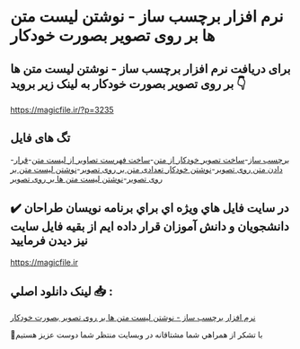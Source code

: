 # نرم افزار برچسب ساز - نوشتن لیست متن ها بر روی تصویر بصورت خودکار

## برای دریافت نرم افزار برچسب ساز - نوشتن لیست متن ها بر روی تصویر بصورت خودکار به لینک زیر بروید 👇

https://magicfile.ir/?p=3235

## تگ های فایل

-[برچسب ساز](https://magicfile.ir/product/%d9%86%d8%b1%d9%85-%d8%a7%d9%81%d8%b2%d8%a7%d8%b1-%d8%a8%d8%b1%da%86%d8%b3%d8%a8-%d8%b3%d8%a7%d8%b2-%d9%86%d9%88%d8%b4%d8%aa%d9%86-%d9%84%db%8c%d8%b3%d8%aa-%d9%85%d8%aa%d9%86-%d9%87%d8%a7-%d8%a8%d8%b1-%d8%b1%d9%88%db%8c-%d8%aa%d8%b5%d9%88%db%8c%d8%b1/)-[ساخت تصویر خودکار از متن](https://magicfile.ir/product/%d9%86%d8%b1%d9%85-%d8%a7%d9%81%d8%b2%d8%a7%d8%b1-%d8%a8%d8%b1%da%86%d8%b3%d8%a8-%d8%b3%d8%a7%d8%b2-%d9%86%d9%88%d8%b4%d8%aa%d9%86-%d9%84%db%8c%d8%b3%d8%aa-%d9%85%d8%aa%d9%86-%d9%87%d8%a7-%d8%a8%d8%b1-%d8%b1%d9%88%db%8c-%d8%aa%d8%b5%d9%88%db%8c%d8%b1/)-[ساخت فهرست تصاویر از لیست متن](https://magicfile.ir/product/%d9%86%d8%b1%d9%85-%d8%a7%d9%81%d8%b2%d8%a7%d8%b1-%d8%a8%d8%b1%da%86%d8%b3%d8%a8-%d8%b3%d8%a7%d8%b2-%d9%86%d9%88%d8%b4%d8%aa%d9%86-%d9%84%db%8c%d8%b3%d8%aa-%d9%85%d8%aa%d9%86-%d9%87%d8%a7-%d8%a8%d8%b1-%d8%b1%d9%88%db%8c-%d8%aa%d8%b5%d9%88%db%8c%d8%b1/)-[قرار دادن متن روی تصویر](https://magicfile.ir/product/%d9%86%d8%b1%d9%85-%d8%a7%d9%81%d8%b2%d8%a7%d8%b1-%d8%a8%d8%b1%da%86%d8%b3%d8%a8-%d8%b3%d8%a7%d8%b2-%d9%86%d9%88%d8%b4%d8%aa%d9%86-%d9%84%db%8c%d8%b3%d8%aa-%d9%85%d8%aa%d9%86-%d9%87%d8%a7-%d8%a8%d8%b1-%d8%b1%d9%88%db%8c-%d8%aa%d8%b5%d9%88%db%8c%d8%b1/)-[نوشتن خودکار تعدادی متن بر روی تصویر](https://magicfile.ir/product/%d9%86%d8%b1%d9%85-%d8%a7%d9%81%d8%b2%d8%a7%d8%b1-%d8%a8%d8%b1%da%86%d8%b3%d8%a8-%d8%b3%d8%a7%d8%b2-%d9%86%d9%88%d8%b4%d8%aa%d9%86-%d9%84%db%8c%d8%b3%d8%aa-%d9%85%d8%aa%d9%86-%d9%87%d8%a7-%d8%a8%d8%b1-%d8%b1%d9%88%db%8c-%d8%aa%d8%b5%d9%88%db%8c%d8%b1/)-[نوشتن لیست متن بر روی تصویر](https://magicfile.ir/product/%d9%86%d8%b1%d9%85-%d8%a7%d9%81%d8%b2%d8%a7%d8%b1-%d8%a8%d8%b1%da%86%d8%b3%d8%a8-%d8%b3%d8%a7%d8%b2-%d9%86%d9%88%d8%b4%d8%aa%d9%86-%d9%84%db%8c%d8%b3%d8%aa-%d9%85%d8%aa%d9%86-%d9%87%d8%a7-%d8%a8%d8%b1-%d8%b1%d9%88%db%8c-%d8%aa%d8%b5%d9%88%db%8c%d8%b1/)-[نوشتن لیست متن ها بر روی تصویر](https://magicfile.ir/product/%d9%86%d8%b1%d9%85-%d8%a7%d9%81%d8%b2%d8%a7%d8%b1-%d8%a8%d8%b1%da%86%d8%b3%d8%a8-%d8%b3%d8%a7%d8%b2-%d9%86%d9%88%d8%b4%d8%aa%d9%86-%d9%84%db%8c%d8%b3%d8%aa-%d9%85%d8%aa%d9%86-%d9%87%d8%a7-%d8%a8%d8%b1-%d8%b1%d9%88%db%8c-%d8%aa%d8%b5%d9%88%db%8c%d8%b1/)

## ✔️ در سايت فايل هاي ويژه اي براي برنامه نويسان طراحان دانشجويان و دانش آموزان قرار داده ايم از بقيه فايل سايت نيز ديدن فرماييد

https://magicfile.ir


## لينک دانلود اصلي 📥 :

[نرم افزار برچسب ساز - نوشتن لیست متن ها بر روی تصویر بصورت خودکار](https://magicfile.ir/product/%d9%86%d8%b1%d9%85-%d8%a7%d9%81%d8%b2%d8%a7%d8%b1-%d8%a8%d8%b1%da%86%d8%b3%d8%a8-%d8%b3%d8%a7%d8%b2-%d9%86%d9%88%d8%b4%d8%aa%d9%86-%d9%84%db%8c%d8%b3%d8%aa-%d9%85%d8%aa%d9%86-%d9%87%d8%a7-%d8%a8%d8%b1-%d8%b1%d9%88%db%8c-%d8%aa%d8%b5%d9%88%db%8c%d8%b1/) 


🙏با تشکر از همراهي شما مشتاقانه در وبسایت منتظر شما دوست عزیز هستیم

